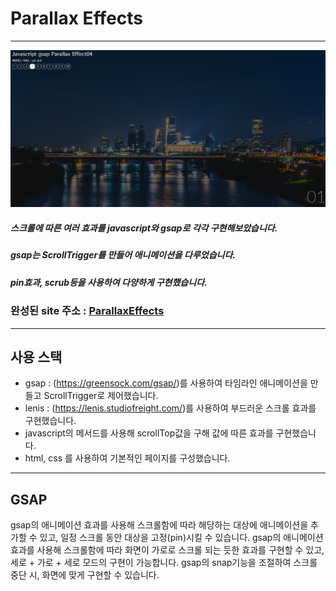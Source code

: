 # Parallax Effects
-------------------------------

![parallaxEffects 썸네일이미지](/img/parallax_thumb.PNG)

##### 스크롤에 따른 여러 효과를 javascript와 gsap로 각각 구현해보았습니다.    
##### gsap는 ScrollTrigger를 만들어 애니메이션을 다루었습니다.    
##### pin효과, scrub등을 사용하여 다양하게 구현했습니다.

### 완성된 site 주소 : [ParallaxEffects][parallaxlink]
[parallaxlink]: file:///C:/Users/line/Desktop/hoong_works/parallax_Effects/gsap04.html "go parallaxEffects"

------------------------------
## 사용 스택
- gsap : (https://greensock.com/gsap/)를 사용하여 타임라인 애니메이션을 만들고 ScrollTrigger로 제어했습니다.
- lenis : (https://lenis.studiofreight.com/)를 사용하여 부드러운 스크롤 효과를 구현했습니다.
- javascript의 메서드를 사용해 scrollTop값을 구해 값에 따른 효과를 구현했습니다.
- html, css 를 사용하여 기본적인 페이지를 구성했습니다.

-----------------------------------
## GSAP    
gsap의 애니메이션 효과를 사용해 스크롤함에 따라 해당하는 대상에 애니메이션을 추가할 수 있고, 일정 스크롤 동안 대상을 고정(pin)시킬 수 있습니다.
gsap의 애니메이션 효과를 사용해 스크롤함에 따라 화면이 가로로 스크롤 되는 듯한 효과를 구현할 수 있고, 세로 + 가로 + 세로 모드의 구현이 가능합니다.
gsap의 snap기능을 조절하여 스크롤 중단 시, 화면에 맞게 구현할 수 있습니다.
